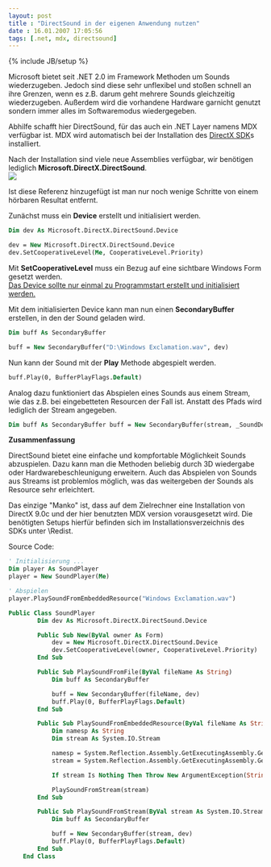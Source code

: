 ```yaml
---
layout: post
title : "DirectSound in der eigenen Anwendung nutzen"
date : 16.01.2007 17:05:56
tags: [.net, mdx, directsound]
---
```

{% include JB/setup %}

Microsoft bietet seit .NET 2.0 im Framework Methoden um Sounds wiederzugeben. Jedoch sind diese sehr unflexibel und stoßen schnell an ihre Grenzen, wenn es z.B. darum geht mehrere Sounds gleichzeitig wiederzugeben. Außerdem wird die vorhandene Hardware garnicht genutzt sondern immer alles im Softwaremodus wiedergegeben.

Abhilfe schafft hier DirectSound, für das auch ein .NET Layer namens MDX verfügbar ist. MDX wird automatisch bei der Installation des [DirectX SDK](http://www.microsoft.com/downloads/Browse.aspx?DisplayLang=en&nr=20&categoryid=2&sortCriteria=date)s installiert.

Nach der Installation sind viele neue Assemblies verfügbar, wir benötigen lediglich **Microsoft.DirectX.DirectSound**.  
![](http://www.dev-jc-vb.de/dev-jc-vb/blog/images/DirectSoundindereigenenAnwendungnutzen_F069/image04.png) 

Ist diese Referenz hinzugefügt ist man nur noch wenige Schritte von einem hörbaren Resultat entfernt.

Zunächst muss ein **Device** erstellt und initialisiert werden.
 ``` vb
Dim dev As Microsoft.DirectX.DirectSound.Device

dev = New Microsoft.DirectX.DirectSound.Device
dev.SetCooperativeLevel(Me, CooperativeLevel.Priority)
```

Mit **SetCooperativeLevel** muss ein Bezug auf eine sichtbare Windows Form gesetzt werden.  
<u>Das Device sollte nur einmal zu Programmstart erstellt und initialisiert werden.</u>

Mit dem initialisierten Device kann man nun einen **SecondaryBuffer** erstellen, in den der Sound geladen wird.

``` vb
Dim buff As SecondaryBuffer

buff = New SecondaryBuffer("D:\Windows Exclamation.wav", dev)
```

Nun kann der Sound mit der **Play** Methode abgespielt werden.

``` vb
buff.Play(0, BufferPlayFlags.Default)
```

Analog dazu funktioniert das Abspielen eines Sounds aus einem Stream, wie das z.B. bei eingebetteten Resourcen der Fall ist. Anstatt des Pfads wird lediglich der Stream angegeben.

``` vb
Dim buff As SecondaryBuffer buff = New SecondaryBuffer(stream, _SoundDevice) buff.Play(0, BufferPlayFlags.Default)
```

**Zusammenfassung**

DirectSound bietet eine einfache und kompfortable Möglichkeit Sounds abzuspielen. Dazu kann man die Methoden beliebig durch 3D wiedergabe oder Hardwarebeschleunigung erweitern. Auch das Abspielen von Sounds aus Streams ist problemlos möglich, was das weitergeben der Sounds als Resource sehr erleichtert.

Das einzige "Manko" ist, dass auf dem Zielrechner eine Installation von DirectX 9.0c und der hier benutzten MDX version vorausgesetzt wird. Die benötigten Setups hierfür befinden sich im Installationsverzeichnis des SDKs unter \Redist.

Source Code:

``` vb
' Initialisierung ...
Dim player As SoundPlayer
player = New SoundPlayer(Me)

' Abspielen
player.PlaySoundFromEmbeddedResource("Windows Exclamation.wav")
```

``` vb
Public Class SoundPlayer
        Dim dev As Microsoft.DirectX.DirectSound.Device

        Public Sub New(ByVal owner As Form)
            dev = New Microsoft.DirectX.DirectSound.Device
            dev.SetCooperativeLevel(owner, CooperativeLevel.Priority)
        End Sub

        Public Sub PlaySoundFromFile(ByVal fileName As String)
            Dim buff As SecondaryBuffer

            buff = New SecondaryBuffer(fileName, dev)
            buff.Play(0, BufferPlayFlags.Default)
        End Sub

        Public Sub PlaySoundFromEmbeddedResource(ByVal fileName As String)
            Dim namesp As String
            Dim stream As System.IO.Stream

            namesp = System.Reflection.Assembly.GetExecutingAssembly.GetName.Name
            stream = System.Reflection.Assembly.GetExecutingAssembly.GetManifestResourceStream(namesp & "." & fileName)

            If stream Is Nothing Then Throw New ArgumentException(String.Format("Embedded Resource '{0}' wurde nicht gefunden!", fileName))

            PlaySoundFromStream(stream)
        End Sub

        Public Sub PlaySoundFromStream(ByVal stream As System.IO.Stream)
            Dim buff As SecondaryBuffer

            buff = New SecondaryBuffer(stream, dev)
            buff.Play(0, BufferPlayFlags.Default)
        End Sub
    End Class
```
